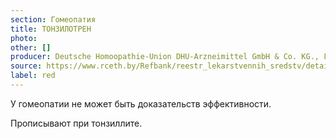 ```yaml
---
section: Гомеопатия
title: ТОНЗИЛОТРЕН
photo:
other: []
producer: Deutsche Homoopathie-Union DHU-Arzneimittel GmbH & Co. KG., Германия
source: https://www.rceth.by/Refbank/reestr_lekarstvennih_sredstv/details/2882_97_02_07_13_18
label: red
---
```


У гомеопатии не может быть доказательств эффективности.

Прописывают при тонзиллите.
